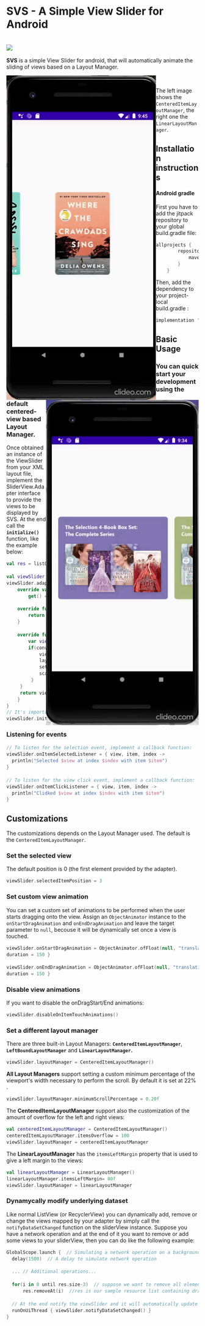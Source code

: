 # SVS - A Simple View Slider for Android
<br>[![](https://jitpack.io/v/cyclonesword/android-view-slider.svg)](https://jitpack.io/#cyclonesword/android-view-slider)

**SVS** is a simple View Slider for android, that will automatically animate the sliding of views based on a Layout Manager.
<div style="width:100%">
<img style="float:left;" src="https://github.com/cyclonesword/android-view-slider/blob/master/readme-animgif-centered-layout.gif?raw=true">&nbsp;&nbsp;&nbsp;&nbsp;&nbsp;&nbsp;
<img style="float:right" src="https://github.com/cyclonesword/android-view-slider/blob/master/readme-animgif-linear-layout.gif?raw=true">
</div>

The left image shows the `CenteredItemLayoutManager`, the right one the `LinearLayoutManager`.

## Installation instructions

#### Android gradle
First you have to add the jitpack repository to your global build.gradle file:
``` groovy
allprojects {
        repositories {
            maven { url 'https://jitpack.io' }
        }
    }
```


Then, add the dependency to your project-local build.gradle :
``` groovy
implementation 'com.github.cyclonesword:android-view-slider:1.0.RC'
```


## Basic Usage

### You can quick start your development using the default centered-view based Layout Manager.

Once obtained an instance of the ViewSlider from your XML layout file,  implement the SliderView.Adapter interface to provide the views to be displayed by SVS. 
At the end call the **`initialize()`** function, like the example below:
``` kotlin
val res = listOf(R.drawable.book1, R.drawable.book2,R.drawable.book3,R.drawable.book1,R.drawable.book2,R.drawable.book3)

val viewSlider = findViewById<SliderView>(R.id.slider)  
viewSlider.adapter = object : SliderView.Adapter<Int> {  
    override val count: Int  
        get() = res.size  
  
    override fun getItem(position: Int): Int {  
        return res[position]  
    }  
  
    override fun getView(position: Int, parent: SliderView, convertView: View?): View {  
        var view = convertView  
        if(convertView == null) {  
            view = ImageView(this@MainActivity).apply {  
            layoutParams = FrameLayout.LayoutParams(WRAP_CONTENT, WRAP_CONTENT)  
            setImageResource(getItem(position))  
            scaleType = ImageView.ScaleType.CENTER_CROP  
         }  
     }  
     return view!!  
    }  
}
// It's important to call this member function, otherwise the SldierView won't work!
viewSlider.initialize()
```
### Listening for events

``` kotlin
// To listen for the selection event, implement a callback function:
viewSlider.onItemSelectedListener = { view, item, index ->  
  println("Selected $view at index $index with item $item")  
} 
 
// To listen for the view click event, implement a callback function:
viewSlider.onItemClickListener = { view, item, index ->  
  println("Clidked $view at index $index with item $item")  
}
```

## Customizations

The customizations depends on the Layout Manager used. The default is the `CenteredItemLayoutManager`.

### Set the selected view 
The default position is 0 (the first element provided by the adapter).
``` kotlin
viewSlider.selectedItemPosition = 3
```

### Set custom view animation 
You can set a custom set of animations to be performed when the user starts dragging onto the view.
Assign an `ObjectAnimator` instance to the `onStartDragAnimation` and  `onEndDragAnimation`  and leave the target parameter to `null`, becouse it will be dynamically set once a view is touched.
``` kotlin
viewSlider.onStartDragAnimation = ObjectAnimator.ofFloat(null, "translationY", -100f).apply { 
duration = 150 }  

viewSlider.onEndDragAnimation = ObjectAnimator.ofFloat(null, "translationY", 0f).apply {
duration = 150 }
```

### Disable view animations 
If you want to disable the onDragStart/End animations:
``` kotlin
viewSlider.disableOnItemTouchAnimations()
```

### Set a different layout manager
There are three built-in Layout Managers: 
<b>`CenteredItemLayoutManager`</b>,
<b>`LeftBoundLayoutManager`</b> and 
<b>`LinearLayoutManager`.</b>

``` kotlin
viewSlider.layoutManager = CenteredItemLayoutManager()
```
**All Layout Managers** support setting a custom minimum percentage of the viewport's width necessary to perform the scroll. By default it is set at 22% .

``` kotlin
viewSlider.layoutManager.minimumScrollPercentage = 0.20f
```
The **CenteredItemLayoutManager** support also the customization of the amount of overflow for the left and right views:
``` kotlin
val centeredItemLayoutManager = CenteredItemLayoutManager()  
centeredItemLayoutManager.itemsOverflow = 100
viewSlider.layoutManager = centeredItemLayoutManager  
```

The **LinearLayoutManager** has the `itemsLeftMargin`  property that is used to give a left margin to the views:
``` kotlin  
val linearLayoutManager = LinearLayoutManager() 
linearLayoutManager.itemsLeftMargin= 80f  
viewSlider.layoutManager = linearLayoutManager
```

### Dynamycally modify underlying dataset
Like normal ListView (or RecyclerView) you can dynamically add, remove or change the views mapped by your adapter by simply call the `notifyDataSetChanged` function on the sliderView instance. 
Suppose you have a network operation and at the end of it you want to remove or add some views to your sliderView, then you can do like the following example:

``` kotlin
GlobalScope.launch {  // Simulating a network operation on a background thread...
  delay(1500)  // A delay to simulate network operation
  
  ... // Additional operations...
  
  for(i in 0 until res.size-3)  // suppose we want to remove all elements but the last 3
      res.removeAt(i)  //res is our sample resource list containing drawables
      
  // At the end notify the viewSlider and it will automatically update itself
  runOnUiThread { viewSlider.notifyDataSetChanged() }  
}
```
